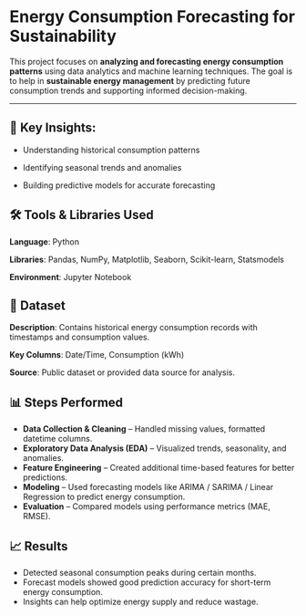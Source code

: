 # Energy Consumption Forecasting for Sustainability

This project focuses on **analyzing and forecasting energy consumption patterns** using data analytics and machine learning techniques.
The goal is to help in **sustainable energy management** by predicting future consumption trends and supporting informed decision-making.

---

## 📌 Key Insights:

- Understanding historical consumption patterns

- Identifying seasonal trends and anomalies

- Building predictive models for accurate forecasting

## 🛠️ Tools & Libraries Used

**Language**: Python

**Libraries**: Pandas, NumPy, Matplotlib, Seaborn, Scikit-learn, Statsmodels

**Environment**: Jupyter Notebook

## 📂 Dataset

**Description**: Contains historical energy consumption records with timestamps and consumption values.

**Key Columns**: Date/Time, Consumption (kWh)

**Source**: Public dataset or provided data source for analysis.

## 📊 Steps Performed

- **Data Collection & Cleaning** – Handled missing values, formatted datetime columns.
- **Exploratory Data Analysis (EDA)** – Visualized trends, seasonality, and anomalies.
- **Feature Engineering** – Created additional time-based features for better predictions.
- **Modeling** – Used forecasting models like ARIMA / SARIMA / Linear Regression to predict energy consumption.
- **Evaluation** – Compared models using performance metrics (MAE, RMSE).

## 📈 Results

- Detected seasonal consumption peaks during certain months.
- Forecast models showed good prediction accuracy for short-term energy consumption.
- Insights can help optimize energy supply and reduce wastage.

